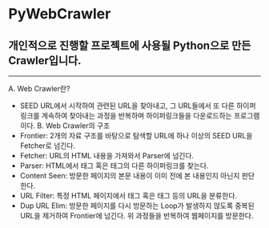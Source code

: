 # PyWebCrawler
개인적으로 진행할 프로젝트에 사용될 Python으로 만든 Crawler입니다.
---
---
A. Web Crawler란?
- SEED URL에서 시작하여 관련된 URL을 찾아내고, 그 URL들에서 또 다른 하이퍼링크를 계속하여 찾아내는 과정을 반복하며 하이퍼링크들을 다운로드하는 프로그램이다.
B. Web Crawler의 구조
- Frontier: 2개의 자료 구조를 바탕으로 탐색할 URL에 하나 이상의 SEED URL을 Fetcher로 넘긴다.
- Fetcher: URL의 HTML 내용을 가져와서 Parser에 넘긴다.
- Parser: HTML에서 <a> 태그 혹은 <url> 태그의 다른 하이퍼링크를 찾는다.
- Content Seen: 방문한 페이지의 본문 내용이 이미 전에 본 내용인지 아닌지 판단한다.
- URL Filter: 특정 HTML 페이지에서 <a> 태그 혹은 <html> 태그 등의 URL을 분류한다.
- Dup URL Elim: 방문한 페이지를 다시 방문하는 Loop가 발생하지 않도록 중복된 URL을 제거하여 Frontier에 넘긴다.
위 과정들을 반복하여 웹페이지를 방문한다.
